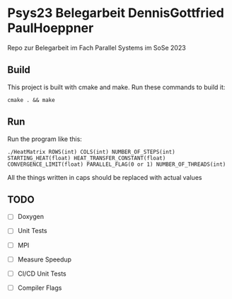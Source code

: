 # Psys23 Belegarbeit DennisGottfried PaulHoeppner

Repo zur Belegarbeit im Fach Parallel Systems im SoSe 2023

## Build

This project is built with cmake and make.
Run these commands to build it:

```
cmake . && make
```

## Run

Run the program like this:

```
./HeatMatrix ROWS(int) COLS(int) NUMBER_OF_STEPS(int) STARTING_HEAT(float) HEAT_TRANSFER_CONSTANT(float) CONVERGENCE_LIMIT(float) PARALLEL_FLAG(0 or 1) NUMBER_OF_THREADS(int)
```

All the things written in caps should be replaced with actual values

## TODO

- [ ] Doxygen
- [ ] Unit Tests
- [ ] MPI
- [ ] Measure Speedup
- [ ] CI/CD Unit Tests
- [ ] Compiler Flags



